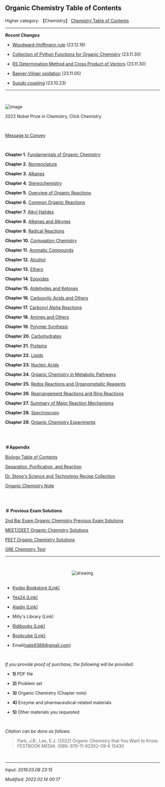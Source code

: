 ## **Organic Chemistry Table of Contents**

Higher category: 【Chemistry】 [Chemistry Table of Contents](https://jb243.github.io/pages/1362)

---

_**Recent Changes**_

* [Woodward-Hoffmann rule](https://jb243.github.io/pages/1368#4-other-cycloaddition-reactions:~:text=%E2%91%B4-,Woodward%2DHoffmann%20Rule,-%E2%91%A0%20(Formula)) (23.12.18)

* [Collection of Python Functions for Organic Chemistry](https://jb243.github.io/pages/2396) (23.11.30)

* [RS Determination Method and Cross Product of Vectors](https://jb243.github.io/pages/2387) (23.11.30)

* [Baeyer-Viliger oxidation](https://jb243.github.io/pages/1377#:~:text=%E2%91%A0%20Example%201.-,Baeyer%2DVilliger%20oxidation,-%3A%20Mechanism%20of) (23.11.05)

* [Suzuki coupling](https://jb243.github.io/pages/1370#:~:text=%E2%91%A4-,Suzuki%20coupling,-%E2%97%8B%20(Official)%20Organic) (23.10.23)

---

<br>

![image](https://github.com/JB243/jb243.github.io/assets/55747737/c62e83b8-81b8-4c28-b5ba-2948db642b50)

2022 Nobel Prize in Chemistry, Click Chemistry

<br>

[Message to Convey](https://jb243.github.io/pages/1886)

<br>

**Chapter 1.** [Fundamentals of Organic Chemistry](https://jb243.github.io/pages/1355)

**Chapter 2.** [Nomenclature](https://jb243.github.io/pages/1357)

**Chapter 3.** [Alkanes](https://jb243.github.io/pages/1356)

**Chapter 4.** [Stereochemistry](https://jb243.github.io/pages/1358)

**Chapter 5.** [Overview of Organic Reactions](https://jb243.github.io/pages/1360)

**Chapter 6.** [Common Organic Reactions](https://jb243.github.io/pages/1359)

**Chapter 7.** [Alkyl Halides](https://jb243.github.io/pages/1361)

**Chapter 8.** [Alkenes and Alkynes](https://jb243.github.io/pages/1363)

**Chapter 9.** [Radical Reactions](https://jb243.github.io/pages/1366)

**Chapter 10.** [Conjugation Chemistry](https://jb243.github.io/pages/1368)

**Chapter 11.** [Aromatic Compounds](https://jb243.github.io/pages/1370)

**Chapter 12.** [Alcohol](https://jb243.github.io/pages/1372)

**Chapter 13.** [Ethers](https://jb243.github.io/pages/1375)

**Chapter 14.** [Epoxides](https://jb243.github.io/pages/1376)

**Chapter 15.** [Aldehydes and Ketones](https://jb243.github.io/pages/1377)

**Chapter 16.** [Carboxylic Acids and Others](https://jb243.github.io/pages/1380)

**Chapter 17.** [Carbonyl Alpha Reactions](https://jb243.github.io/pages/1382)

**Chapter 18.** [Amines and Others](https://jb243.github.io/pages/1386)

**Chapter 19.** [Polymer Synthesis](https://jb243.github.io/pages/1399)

**Chapter 20.** [Carbohydrates](https://jb243.github.io/pages/1389)

**Chapter 21.** [Proteins](https://jb243.github.io/pages/1391)

**Chapter 22.** [Lipids](https://jb243.github.io/pages/1393)

**Chapter 23.** [Nucleic Acids](https://jb243.github.io/pages/1395)

**Chapter 24.** [Organic Chemistry in Metabolic Pathways](https://jb243.github.io/pages/1397)

**Chapter 25.** [Redox Reactions and Organometallic Reagents](https://jb243.github.io/pages/1401)

**Chapter 26.** [Rearrangement Reactions and Ring Reactions](https://jb243.github.io/pages/1402)

**Chapter 27.** [Summary of Major Reaction Mechanisms](https://jb243.github.io/pages/1403)

**Chapter 28.** [Spectroscopy](https://jb243.github.io/pages/1404)

**Chapter 29.** [Organic Chemistry Experiments](https://jb243.github.io/pages/1444)

<br>

<br>

**＃Appendix**

[Biology Table of Contents](https://jb243.github.io/pages/1457)

[Separation, Purification, and Reaction](https://jb243.github.io/pages/1019)

[Dr. Stone's Science and Technology Recipe Collection](https://jb243.github.io/pages/2177)

[Organic Chemistry Note](https://jb243.github.io/pages/2387)

<br>

<br>

**＃ Previous Exam Solutions**

[2nd Bar Exam Organic Chemistry Previous Exam Solutions](https://jb243.github.io/pages/1425)

[MEET/DEET Organic Chemistry Solutions](https://jb243.github.io/pages/1400)

[PEET Organic Chemistry Solutions](https://jb243.github.io/pages/1275)

[GRE Chemistry Test](https://jb243.github.io/pages/1226)

---

<br><center><img src="https://img1.daumcdn.net/thumb/R1280x0/?scode=mtistory2&fname=https://blog.kakaocdn.net/dn/6x30I/btrYCjmizHu/6vIT564YUjfSrf4KQH0a41/img.jpg" alt="drawing" /></center><br>

* [Kyobo Bookstore (Link)](https://digital.kyobobook.co.kr/digital/ebook/ebookDetail.ink?selectedLargeCategory=001&barcode=480D220215310&orderClick=LAG&Kc=)

* [Yes24 (Link)](http://www.yes24.com/Product/Goods/107444988)

* [Aladin (Link)](https://www.aladin.co.kr/shop/wproduct.aspx?ItemId=289037734)

* Milly's Library (Link)

* [Ridibooks (Link)](https://ridibooks.com/books/4381000102?_s=search&_q=%EB%8B%B9%EC%8B%A0%EC%9D%B4+%EC%95%8C%EA%B3%A0+%EC%8B%B6%EC%9D%80&_rdt_sid=search&_rdt_idx=0)

* [Bookcube (Link)](https://www.bookcube.com/detail.asp?series_num=922003564)

* Email(nate9389@gmail.com)

<br>

_If you provide proof of purchase, the following will be provided:_

* **1)** PDF file

* **2)** Problem set

* **3)** Organic Chemistry (Chapter note)

* **4)** Enzyme and pharmaceutical-related materials

* **5)** Other materials you requested

<br>

_Citation can be done as follows:_

> Park, J.B., Lee, E.J. (2022) Organic Chemistry that You Want to Know. FESTBOOK MEDIA. ISBN: 979-11-92302-09-6 15430

<br>

---

*Input: 2019.03.08 23:15*

*Modified: 2022.02.14 00:17*
